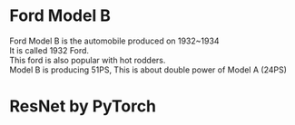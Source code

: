 # Ford Model B
Ford Model B is the automobile produced on 1932\~1934  
It is called 1932 Ford.  
This ford is also popular with hot rodders.  
Model B is producing 51PS, This is about double power of Model A (24PS)  

# ResNet by PyTorch
